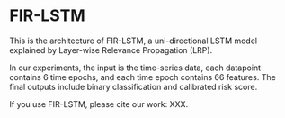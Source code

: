 # FIR-LSTM
This is the architecture of FIR-LSTM, a uni-directional LSTM model explained by Layer-wise Relevance Propagation (LRP).

In our experiments, the input is the time-series data, each datapoint contains 6 time epochs, and each time epoch contains 66 features. The final outputs include binary classification and calibrated risk score.

If you use FIR-LSTM, please cite our work: XXX.

